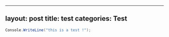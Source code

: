 
---
layout: post
title: test
categories: Test
---


```csharp
Console.WriteLine("this is a test !");
```

